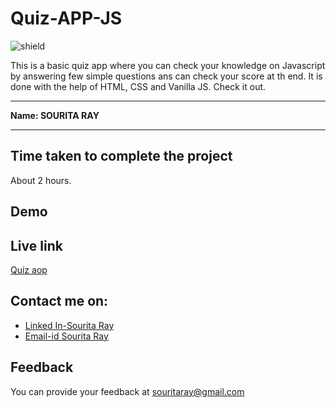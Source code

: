 # Quiz-APP-JS
![shield](https://img.shields.io/badge/-Javascript-violet)

This is a basic quiz app where you can check your knowledge on Javascript by answering few simple questions ans can check your score at th end. It is done with the help of HTML, CSS and Vanilla JS. Check it out.
***
<b>Name: SOURITA RAY</b>
***


## Time taken to complete the project

About 2 hours.

## Demo






## Live link
[Quiz aop]()


## Contact me on:

- [Linked In-Sourita Ray](www.linkedin.com/in/sourita-ray-89bab0212)
- [Email-id Sourita Ray](souritaray@gmail.com)

## Feedback

You can provide your feedback at souritaray@gmail.com
